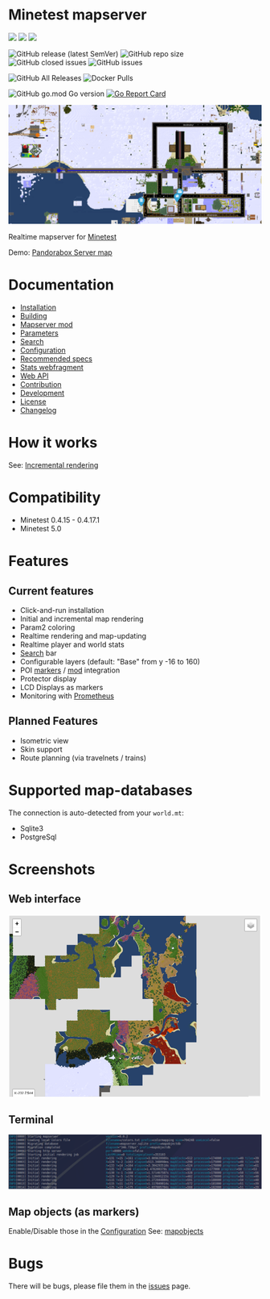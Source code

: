 Minetest mapserver
=======


![](https://github.com/minetest-mapserver/mapserver/workflows/jshint/badge.svg)
![](https://github.com/minetest-mapserver/mapserver/workflows/go-test/badge.svg)
![](https://github.com/minetest-mapserver/mapserver/workflows/integration-test/badge.svg)

![GitHub release (latest SemVer)](https://img.shields.io/github/v/release/minetest-mapserver/mapserver)
![GitHub repo size](https://img.shields.io/github/repo-size/minetest-mapserver/mapserver.svg)
![GitHub closed issues](https://img.shields.io/github/issues-closed/minetest-mapserver/mapserver.svg)
![GitHub issues](https://img.shields.io/github/issues/minetest-mapserver/mapserver)

![GitHub All Releases](https://img.shields.io/github/downloads/minetest-mapserver/mapserver/total)
![Docker Pulls](https://img.shields.io/docker/pulls/minetestmapserver/mapserver)

![GitHub go.mod Go version](https://img.shields.io/github/go-mod/go-version/minetest-mapserver/mapserver)
[![Go Report Card](https://goreportcard.com/badge/github.com/minetest-mapserver/mapserver)](https://goreportcard.com/report/github.com/minetest-mapserver/mapserver)

<img src="./doc/pics/General_map_preview.png">

Realtime mapserver for [Minetest](https://minetest.net)

Demo: [Pandorabox Server map](https://pandorabox.io/map/#-1782.25/493.5/10)

# Documentation

* [Installation](doc/install.md)
* [Building](doc/building.md)
* [Mapserver mod](doc/mod.md)
* [Parameters](doc/params.md)
* [Search](doc/search.md)
* [Configuration](doc/config.md)
* [Recommended specs](doc/recommended_specs.md)
* [Stats webfragment](doc/stats_webfragment.md)
* [Web API](doc/api.md)
* [Contribution](doc/contrib.md)
* [Development](doc/dev.md)
* [License](doc/license.md)
* [Changelog](doc/changelog.md)

# How it works

See: [Incremental rendering](doc/incrementalrendering.md)

# Compatibility

* Minetest 0.4.15 - 0.4.17.1
* Minetest 5.0

# Features

## Current features

* Click-and-run installation
* Initial and incremental map rendering
* Param2 coloring
* Realtime rendering and map-updating
* Realtime player and world stats
* [Search](doc/search.md) bar
* Configurable layers (default: "Base" from y -16 to 160)
* POI [markers](doc/mapobjects.md) / [mod](doc/mod.md) integration
* Protector display
* LCD Displays as markers
* Monitoring with [Prometheus](doc/prometheus.md)

## Planned Features

* Isometric view
* Skin support
* Route planning (via travelnets / trains)

# Supported map-databases
The connection is auto-detected from your `world.mt`:

* Sqlite3
* PostgreSql

# Screenshots

## Web interface
<img src="./pics/web.png">

## Terminal
<img src="./pics/terminal.png">

## Map objects (as markers)
Enable/Disable those in the [Configuration](doc/config.md)
See:  [mapobjects](doc/mapobjects.md)


# Bugs

There will be bugs, please file them in the [issues](./issues) page.
